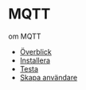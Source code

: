 # MQTT
om MQTT


* <a href="overblick.md">Överblick</a>
* <a href="installera.md">Installera</a>
* <a href="testa.md">Testa</a>
* <a href="users.md">Skapa användare</a>

